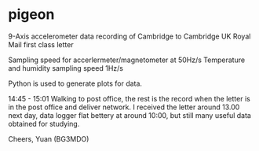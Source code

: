 # pigeon
9-Axis accelerometer data recording of Cambridge to Cambridge UK Royal Mail first class letter

Sampling speed for accerlermeter/magnetometer at 50Hz/s
Temperature and humidity sampling speed 1Hz/s

Python is used to generate plots for data.

14:45 - 15:01 Walking to post office, the rest is the record when the letter is in the post office and deliver network. I received the letter around 13.00 next day, data logger flat bettery at around 10:00, but still many useful data obtained for studying.

Cheers,
Yuan (BG3MDO)
